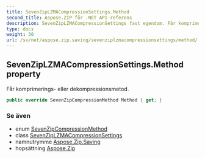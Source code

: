 ```yaml
---
title: SevenZipLZMACompressionSettings.Method
second_title: Aspose.ZIP för .NET API-referens
description: SevenZipLZMACompressionSettings fast egendom. Får komprimerings eller dekompressionsmetod.
type: docs
weight: 30
url: /sv/net/aspose.zip.saving/sevenziplzmacompressionsettings/method/
---
```

## SevenZipLZMACompressionSettings.Method property

Får komprimerings- eller dekompressionsmetod.

```csharp
public override SevenZipCompressionMethod Method { get; }
```

### Se även

* enum [SevenZipCompressionMethod](../../sevenzipcompressionmethod/)
* class [SevenZipLZMACompressionSettings](../)
* namnutrymme [Aspose.Zip.Saving](../../sevenziplzmacompressionsettings/)
* hopsättning [Aspose.Zip](../../../)


